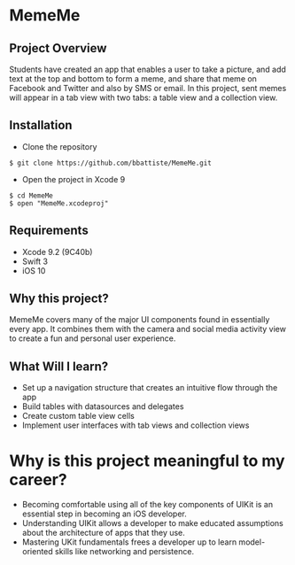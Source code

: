 # MemeMe

## Project Overview

Students have created an app that enables a user to take a picture, and add text at the top and bottom to form a meme, and share that meme on Facebook and Twitter and also by SMS or email. In this project, sent memes will appear in a tab view with two tabs: a table view and a collection view.

## Installation
- Clone the repository
```
$ git clone https://github.com/bbattiste/MemeMe.git
```
- Open the project in Xcode 9
```
$ cd MemeMe
$ open "MemeMe.xcodeproj"
```

## Requirements
- Xcode 9.2 (9C40b)
- Swift 3
- iOS 10

## Why this project?

MemeMe covers many of the major UI components found in essentially every app. It combines them with the camera and social media activity view to create a fun and personal user experience.

## What Will I learn?

<ul>
<li>Set up a navigation structure that creates an intuitive flow through the app</li>
<li>Build tables with datasources and delegates</li>
<li>Create custom table view cells</li>
<li>Implement user interfaces with tab views and collection views</li>
</ul>

# Why is this project meaningful to my career?

<ul>
<li>Becoming comfortable using all of the key components of UIKit is an essential step in becoming an iOS developer.</li>
<li>Understanding UIKit allows a developer to make educated assumptions about the architecture of apps that they use.</li>
<li>Mastering UKit fundamentals frees a developer up to learn model-oriented skills like networking and persistence.</li>
</ul>
